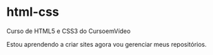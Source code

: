 # html-css
 Curso de HTML5 e CSS3 do CursoemVídeo

 Estou aprendendo a criar sites agora vou gerenciar meus repositórios.

